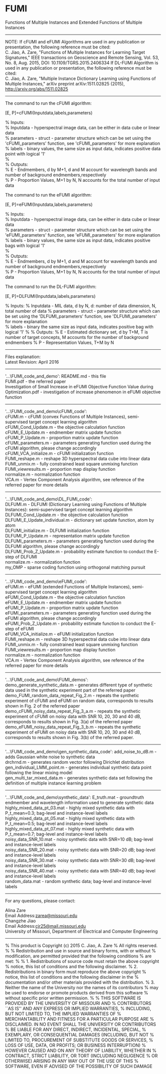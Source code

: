 # FUMI
Functions of Multiple Instances and Extended Functions of Multiple Instances  

****************************************************************

NOTE: If cFUMI and eFUMI Algorithms are used in any publication or presentation, the following reference must be cited:  
C. Jiao, A. Zare, "Functions of Multiple Instances for Learning Target Signatures," IEEE transactions on Geoscience and Remote Sensing, Vol. 53, No. 8, Aug. 2015, DOI: 10.1109/TGRS.2015.2406334
If DL-FUMI Algorithm is used in any publication or presentation, the following reference must be cited:  
C. Jiao, A. Zare, "Multiple Instance Dictionary Learning using Functions of Multiple Instances," arXiv preprint arXiv:1511.02825 (2015), http://arxiv.org/abs/1511.02825

****************************************************************

The command to run the cFUMI algorithm:   

[E, P]=cFUMI(Inputdata,labels,parameters)  

% Inputs:  
%   Inputdata - hyperspectral image data, can be either in data cube or linear data  
%   parameters - struct - parameter structure which can be set using the 'cFUMI_parameters' function, see 'cFUMI_parameters' for more explanation  
%   labels - binary values, the same size as input data, indicates positive data point with logical '1'  
%  
% Outputs:  
%   E - Endmembers, d by M+1, d and M account for wavelength bands and number of background endmembers,respectively  
%   P - Proportion Values, M+1 by N, N accounts for the total number of input data  

The command to run the eFUMI algorithm:   

[E, P]=eFUMI(Inputdata,labels,parameters)  

% Inputs:  
%   Inputdata - hyperspectral image data, can be either in data cube or linear data  
%   parameters - struct - parameter structure which can be set using the 'eFUMI_parameters' function, see 'eFUMI_parameters' for more explanation  
%   labels - binary values, the same size as input data, indicates positive bags with logical '1'  
%  
% Outputs:  
%   E - Endmembers, d by M+1, d and M account for wavelength bands and number of background endmembers,respectively  
%   P - Proportion Values, M+1 by N, N accounts for the total number of input data  


The command to run the DL-FUMI algorithm:   

[E, P]=DLFUMI(Inputdata,labels,parameters)

% Inputs:
%   Inputdata - MIL data, d by N, d: number of data dimension, N, total number of data
%   parameters - struct - parameter structure which can be set using the 'DLFUMI_parameters' function, see 'DLFUMI_parameters' for more explanation  
%   labels - binary the same size as input data, indicates positive bag with logical '1'
%
% Outputs:
%   E - Estimated dictionary set, d by T+M, T is number of target concepts, M accounts for the number of background endmembers
%   P - Representation Values, T+M by N 



****************************************************************

Files explanation:  
Latest Revision: April 2016

************

'...\FUMI_code_and_demo':
README.md                                                                                     -  this file  
FUMI.pdf                             -  the referred paper  
Investigation of Small Increase in eFUMI Objective Function Value during Optimization.pdf      -  investigation of increase phenomenon in eFUMI objective function  


************

'...\FUMI_code_and_demo\cFUMI_code':  
cFUMI.m                                                             -  cFUMI (convex Functions of Multiple Instances), semi-supervised target concept learning algorithm  
cFUMI_Cond_Update.m                                                 -  the objective calculation function  
cFUMI_E_Update.m                                                    -  endmember matrix update function  
cFUMI_P_Update.m                                                    -  proportion matrix update function  
cFUMI_parameters.m                                                  -  parameters generating function used during the cFUMI algorithm, please change accordingly  
cFUMI_VCA_initialize.m                                              -  cFUMI initialization function  
FUMI_reshape.m                                                      -  reshape 3D hyperspectral data cube into linear data  
FUMI_unmix.m                                                        -  fully constrained least square unmixing function  
FUMI_viewresults.m                                                  -  proportion map display function  
normalize.m                                                         -  normalization function  
VCA.m                                                               -  Vertex Component Analysis algorithm, see reference of the referred paper for more details  


************

'...\FUMI_code_and_demo\DL_FUMI_code':  
DLFUMI.m                                                            -  DLFUMI (Dictionary Learning using Functions of Multiple Instances): semi-supervised target concept learning algorithm
DLFUMI_Cond_Update.m                                                -  the objective calculation function  
DLFUMI_E_Update_individual.m                                        -  dictionary set update function, atom by atom  
DLFUMI_initialize.m                                                 -  DLFUMI initialization function  
DLFUMI_P_Update.m                                                   -  representation matrix update function  
DLFUMI_parameters.m                                                 -  parameters generating function used during the DLFUMI algorithm, please change accordingly  
DLFUMI_Prob_Z_Update.m                                              -  probability estimate function to conduct the E-step of DLFUMI  
normalize.m                                                         -  normalization function  
my_OMP                                                              -  sparse coding function using orthogonal matching pursuit


************

'...\FUMI_code_and_demo\eFUMI_code':  
eFUMI.m                                                             -  eFUMI (extended Functions of Multiple Instances), semi-supervised target concept learning algorithm  
eFUMI_Cond_Update.m                                                 -  the objective calculation function  
eFUMI_E_Update.m                                                    -  endmember matrix update function  
eFUMI_P_Update.m                                                    -  proportion matrix update function  
eFUMI_parameters.m                                                  -  parameters generating function used during the eFUMI algorithm, please change accordingly  
eFUMI_Prob_Z_Update.m                                               -  probability estimate function to conduct the E-step of eFUMI  
eFUMI_VCA_initialize.m                                              -  eFUMI initialization function  
FUMI_reshape.m                                                      -  reshape 3D hyperspectral data cube into linear data  
FUMI_unmix.m                                                        -  fully constrained least square unmixing function  
FUMI_viewresults.m                                                  -  proportion map display function  
normalize.m                                                         -  normalization function  
VCA.m                                                               -  Vertex Component Analysis algorithm, see reference of the referred paper for more details  

************

'...\FUMI_code_and_demo\FUMI_demos':  
demo_generate_synthetic_data.m                                      -  generates different type of synthetic data used in the synthetic experiment part of the referred paper  
demo_FUMI_random_data_repeat_Fig_2.m                                -  repeats the synthetic experiment of cFUMI and eFUMI on random data, corresponds to results shown in Fig. 2 of the referred paper  
demo_cFUMI_noisy_data_repeat_Fig_3_a.m                              -  repeats the synthetic experiment of cFUMI on noisy data with SNR 10, 20, 30 and 40 dB, corresponds to results shown in Fig. 3(a) of the referred paper  
demo_eFUMI_noisy_data_repeat_Fig_3_b.m                              -  repeats the synthetic experiment of eFUMI on noisy data with SNR 10, 20, 30 and 40 dB, corresponds to results shown in Fig. 3(b) of the referred paper.  


************

'...\FUMI_code_and_demo\gen_synthetic_data_code':
add_noise_to_dB.m                                                   -  adds Gaussian white noise to synthetic data  
drchrnd.m                                                           -  generates random vector following Dirichlet distribution  
gen_individual_LMM_point.m                                          -  generates individual synthetic data point following the linear mixing model  
gen_multi_tar_mixed_data.m                                          -  generates synthetic data set following the definition of multiple instance learning problem  

************

'...\FUMI_code_and_demo\synthetic_data':
E_truth.mat                                                         -  groundtruth endmember and wavelength information used to generate synthetic data  
highly_mixed_data_pt_03.mat                                         -  highly mixed synthetic data with P_t_mean=0.3; bag-level and instance-level labels  
highly_mixed_data_pt_05.mat                                         -  highly mixed synthetic data with P_t_mean=0.5; bag-level and instance-level labels  
highly_mixed_data_pt_07.mat                                         -  highly mixed synthetic data with P_t_mean=0.7; bag-level and instance-level labels  
noisy_data_SNR_10.mat                                               -  noisy synthetic data with SNR=10 dB; bag-level and instance-level labels  
noisy_data_SNR_20.mat                                               -  noisy synthetic data with SNR=20 dB; bag-level and instance-level labels  
noisy_data_SNR_30.mat                                               -  noisy synthetic data with SNR=30 dB; bag-level and instance-level labels  
noisy_data_SNR_40.mat                                               -  noisy synthetic data with SNR=40 dB; bag-level and instance-level labels  
random_data.mat                                                     -  random synthetic data; bag-level and instance-level labels  


****************************************************************

For any questions, please contact:

 Alina Zare  
 Email Address:zarea@missouri.edu   
 Changzhe Jiao  
 Email Address:cjr25@mail.missouri.edu  
 University of Missouri, Department of Electrical and Computer Engineering  

****************************************************************

% This product is Copyright (c) 2015 C. Jiao, A. Zare
% All rights reserved.
%
% Redistribution and use in source and binary forms, with or without
% modification, are permitted provided that the following conditions
% are met:
%
%   1. Redistributions of source code must retain the above copyright
%      notice, this list of conditions and the following disclaimer.
%   2. Redistributions in binary form must reproduce the above copyright
%      notice, this list of conditions and the following disclaimer in the
%      documentation and/or other materials provided with the distribution.
%   3. Neither the name of the University nor the names of its contributors
%      may be used to endorse or promote products derived from this software
%      without specific prior written permission.
%
% THIS SOFTWARE IS PROVIDED BY THE UNIVERSITY OF MISSOURI AND
% CONTRIBUTORS ``AS IS'' AND ANY EXPRESS OR IMPLIED WARRANTIES,
% INCLUDING, BUT NOT LIMITED TO, THE IMPLIED WARRANTIES OF
% MERCHANTABILITY AND FITNESS FOR A PARTICULAR PURPOSE ARE
% DISCLAIMED.  IN NO EVENT SHALL THE UNIVERSITY OR CONTRIBUTORS
% BE LIABLE FOR ANY DIRECT, INDIRECT, INCIDENTAL, SPECIAL,
% EXEMPLARY, OR CONSEQUENTIAL DAMAGES (INCLUDING, BUT NOT
% LIMITED TO, PROCUREMENT OF SUBSTITUTE GOODS OR SERVICES,
% LOSS OF USE, DATA, OR PROFITS; OR BUSINESS INTERRUPTION)
% HOWEVER CAUSED AND ON ANY THEORY OF LIABILITY, WHETHER IN
% CONTRACT, STRICT LIABILITY, OR TORT (INCLUDING NEGLIGENCE
% OR OTHERWISE) ARISING IN ANY WAY OUT OF THE USE OF THIS
% SOFTWARE, EVEN IF ADVISED OF THE POSSIBILITY OF SUCH DAMAGE


